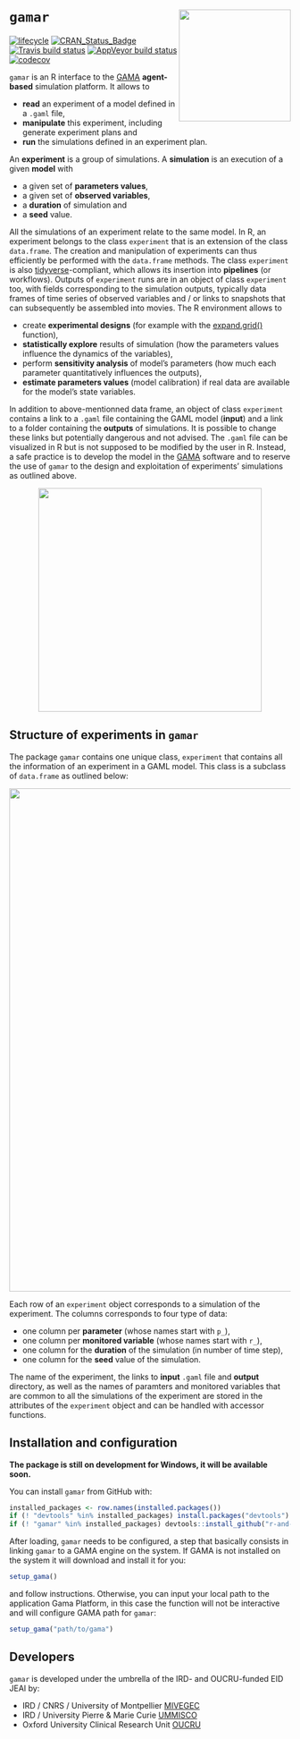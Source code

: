 
<!-- README.md is generated from README.Rmd. Please edit that file -->

# `gamar` <img src="docs/logo.png" align="right" width=200/>

[![lifecycle](https://img.shields.io/badge/lifecycle-experimental-orange.svg)](https://www.tidyverse.org/lifecycle/#experimental)
[![CRAN\_Status\_Badge](https://www.r-pkg.org/badges/version/gamar)](https://cran.r-project.org/package=gamar)
[![Travis build
status](https://travis-ci.org/r-and-gama/gamar.svg?branch=master)](https://travis-ci.org/r-and-gama/gamar)
[![AppVeyor build
status](https://ci.appveyor.com/api/projects/status/github/r-and-gama/gamar?branch=master&svg=true)](https://ci.appveyor.com/project/r-and-gama/gamar)
[![codecov](https://codecov.io/gh/meta00/gamar/branch/master/graph/badge.svg?token=UFOLWW6TJG)](https://codecov.io/gh/meta00/gamar)

`gamar` is an R interface to the [GAMA](https://gama-platform.github.io)
**agent-based** simulation platform. It allows to

  - **read** an experiment of a model defined in a `.gaml` file,
  - **manipulate** this experiment, including generate experiment plans
    and
  - **run** the simulations defined in an experiment plan.

An **experiment** is a group of simulations. A **simulation** is an
execution of a given **model** with

  - a given set of **parameters values**,
  - a given set of **observed variables**,
  - a **duration** of simulation and
  - a **seed** value.

All the simulations of an experiment relate to the same model. In R, an
experiment belongs to the class `experiment` that is an extension of the
class `data.frame`. The creation and manipulation of experiments can
thus efficiently be performed with the `data.frame` methods. The class
`experiment` is also [tidyverse](https://www.tidyverse.org)-compliant,
which allows its insertion into **pipelines** (or workflows). Outputs of
`experiment` runs are in an object of class `experiment` too, with
fields corresponding to the simulation outputs, typically data frames of
time series of observed variables and / or links to snapshots that can
subsequently be assembled into movies. The R environment allows to

  - create **experimental designs** (for example with the
    [expand.grid()](https://www.rdocumentation.org/packages/base/versions/3.5.1/topics/expand.grid)
    function),
  - **statistically explore** results of simulation (how the parameters
    values influence the dynamics of the variables),
  - perform **sensitivity analysis** of model’s parameters (how much
    each parameter quantitatively influences the outputs),
  - **estimate parameters values** (model calibration) if real data are
    available for the model’s state variables.

In addition to above-mentionned data frame, an object of class
`experiment` contains a link to a `.gaml` file containing the GAML model
(**input**) and a link to a folder containing the **outputs** of
simulations. It is possible to change these links but potentially
dangerous and not advised. The `.gaml` file can be visualized in R but
is not supposed to be modified by the user in R. Instead, a safe
practice is to develop the model in the
[GAMA](https://gama-platform.github.io) software and to reserve the use
of `gamar` to the design and exploitation of experiments’ simulations as
outlined above.

<div style="text-align:center">

<img src="man/figures/readme_workflow.png" align="middle" width=400/>

</div>

## Structure of experiments in `gamar`

The package `gamar` contains one unique class, `experiment` that
contains all the information of an experiment in a GAML model. This
class is a subclass of `data.frame` as outlined
below:

<div style="text-align:center">

<img src="man/figures/readme_experiment_object.png" align="middle" width=900/>

</div>

Each row of an `experiment` object corresponds to a simulation of the
experiment. The columns corresponds to four type of data:

  - one column per **parameter** (whose names start with `p_`),
  - one column per **monitored variable** (whose names start with `r_`),
  - one column for the **duration** of the simulation (in number of time
    step),
  - one column for the **seed** value of the simulation.

The name of the experiment, the links to **input** `.gaml` file and
**output** directory, as well as the names of paramters and monitored
variables that are common to all the simulations of the experiment are
stored in the attributes of the `experiment` object and can be handled
with accessor functions.

## Installation and configuration

**The package is still on development for Windows, it will be available
soon.**

You can install `gamar` from GitHub with:

``` r
installed_packages <- row.names(installed.packages())
if (! "devtools" %in% installed_packages) install.packages("devtools")
if (! "gamar" %in% installed_packages) devtools::install_github("r-and-gama/gamar")
```

After loading, `gamar` needs to be configured, a step that basically
consists in linking `gamar` to a GAMA engine on the system. If GAMA is
not installed on the system it will download and install it for you:

``` r
setup_gama()
```

and follow instructions. Otherwise, you can input your local path to the
application Gama Platform, in this case the function will not be
interactive and will configure GAMA path for `gamar`:

``` r
setup_gama("path/to/gama")
```

## Developers

`gamar` is developed under the umbrella of the IRD- and OUCRU-funded EID
JEAI by:

  - IRD / CNRS / University of Montpellier
    [MIVEGEC](https://www.mivegec.ird.fr)
  - IRD / University Pierre & Marie Curie
    [UMMISCO](http://www.ummisco.fr)
  - Oxford University Clinical Research Unit
    [OUCRU](http://www.oucru.org)
